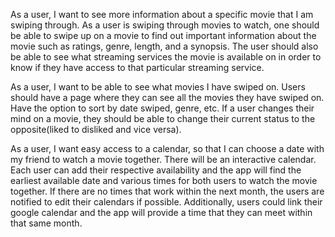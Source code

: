 

As a user, I want to see more information about a specific movie that I am swiping through.
    As a user is swiping through movies to watch, one should be able to swipe up on a movie to find out important information about the movie such as ratings, genre, length, and a synopsis. The user should also be able to see what streaming services the movie is available on in order to know if they have access to that particular streaming service.

As a user, I want to be able to see what movies I have swiped on.
    Users should have a page where they can see all the movies they have swiped on. Have the option to sort by date swiped, genre, etc. If a user changes their mind on a movie, they should be able to change their current status to the opposite(liked to disliked and vice versa).


As a user, I want easy access to a calendar, so that I can choose a date with my friend to watch a movie together. 
    There will be an interactive calendar. Each user can add their respective availability and the app will find the earliest available date and various times for both users to watch the movie together. If there are no times that work within the next month, the users are notified to edit their calendars if possible. Additionally, users could link their google calendar and the app will provide a time that they can meet within that same month.


